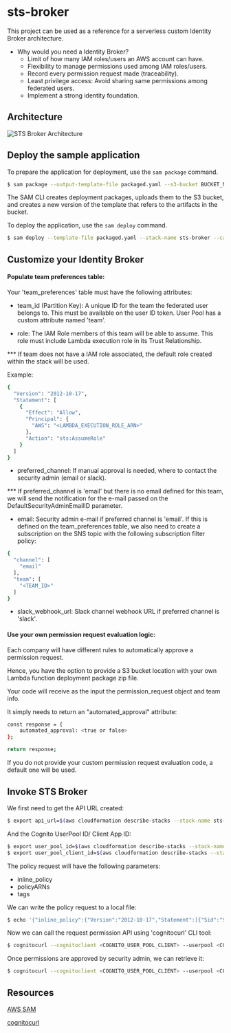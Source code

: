 # sts-broker

This project can be used as a reference for a serverless custom Identity Broker architecture.

- Why would you need a Identity Broker?
    - Limit of how many IAM roles/users an AWS account can have.
    - Flexibility to manage permissions used among IAM roles/users.
    - Record every permission request made (traceability).
    - Least privilege access: Avoid sharing same permissions among federated users.
    - Implement a strong identity foundation.


## Architecture

![STS Broker Architecture](https://github.com/timothyBRZ/sts-broker/raw/master/AWS%20STS%20broker.png "STS Broker architecture")

## Deploy the sample application


To prepare the application for deployment, use the `sam package` command.

```bash
$ sam package --output-template-file packaged.yaml --s3-bucket BUCKET_NAME --region AWS_REGION --profile <PROFILE>
```

The SAM CLI creates deployment packages, uploads them to the S3 bucket, and creates a new version of the template that refers to the artifacts in the bucket. 

To deploy the application, use the `sam deploy` command.

```bash
$ sam deploy --template-file packaged.yaml --stack-name sts-broker --capabilities CAPABILITY_NAMED_IAM CAPABILITY_AUTO_EXPAND --region AWS_REGION --profile <PROFILE>
```

## Customize your Identity Broker

#### Populate team preferences table:

Your 'team_preferences' table must have the following attributes:

- team_id (Partition Key):  A unique ID for the team the federated user belongs to. This must be available on the user ID token. User Pool has a custom attribute named 'team'.

- role: The IAM Role members of this team will be able to assume. This role must include Lambda execution role in its Trust Relationship.

*** If team does not have a IAM role associated, the default role created within the stack will be used.

Example:
```bash
{
  "Version": "2012-10-17",
  "Statement": [
    {
      "Effect": "Allow",
      "Principal": {
        "AWS": "<LAMBDA_EXECUTION_ROLE_ARN>"
      },
      "Action": "sts:AssumeRole"
    }
  ]
}
```

- preferred_channel: If manual approval is needed, where to contact the security admin (email or slack).

*** If preferred_channel is 'email' but there is no email defined for this team, we will send the notification for the e-mail passed on the DefaultSecurityAdminEmailID parameter.

- email: Security admin e-mail if preferred channel is 'email'. If this is defined on the team_preferences table, we also need to create a subscription on the SNS topic with the following subscription filter policy:
```bash
{
  "channel": [
    "email"
  ],
  "team": [
    "<TEAM_ID>"
  ]
}
```
- slack_webhook_url: Slack channel webhook URL if preferred channel is 'slack'.


#### Use your own permission request evaluation logic:

Each company will have different rules to automatically approve a permission request. 

Hence, you have the option to provide a S3 bucket location with your own Lambda function deployment package zip file.

Your code will receive as the input the permission_request object and team info.

It simply needs to return an "automated_approval" attribute:

```bash
const response = {
    automated_approval: <true or false>
};

return response;
```

If you do not provide your custom permission request evaluation code, a default one will be used.

## Invoke STS Broker

We first need to get the API URL created:

```bash
$ export api_url=$(aws cloudformation describe-stacks --stack-name sts-broker --query "Stacks[0].Outputs[?OutputKey=='STSBrokerAPI'].OutputValue" --output text --profile <PROFILE>)
```

And the Cognito UserPool ID/ Client App ID:

```bash
$ export user_pool_id=$(aws cloudformation describe-stacks --stack-name sts-broker --query "Stacks[0].Outputs[?OutputKey=='CognitoUserPoolID'].OutputValue" --output text --profile <PROFILE>)
$ export user_pool_client_id=$(aws cloudformation describe-stacks --stack-name sts-broker --query "Stacks[0].Outputs[?OutputKey=='CognitoUserPoolClientID'].OutputValue" --output text --profile <PROFILE>)
```

The policy request will have the following parameters:

- inline_policy
- policyARNs
- tags

We can write the policy request to a local file:

```bash
$ echo '{"inline_policy":{"Version":"2012-10-17","Statement":[{"Sid":"Stmt2","Effect":"Allow","Action":"sqs:*","Resource":"*"}]},"policyARNs":["arn:aws:iam::aws:policy/AmazonS3FullAccess"],"tags":[{"Key":"customtag","Value":"custom value"}]}' > permission_request.json
```

Now we can call the request permission API using 'cognitocurl' CLI tool:

```bash
$ cognitocurl --cognitoclient <COGNITO_USER_POOL_CLIENT> --userpool <COGNITO_USER_POOL> --run "curl -X POST $api_url'credentials/request' -H 'content-type: application/json' --data @permission_request.json"
```

Once permissions are approved by security admin, we can retrieve it:

```bash
$ cognitocurl --cognitoclient <COGNITO_USER_POOL_CLIENT> --userpool <COGNITO_USER_POOL> --run "curl -X GET $api_url'credentials'"
```

## Resources

[AWS SAM](https://docs.aws.amazon.com/serverless-application-model/latest/developerguide/what-is-sam.html)

[cognitocurl](https://github.com/nordcloud/cognitocurl)